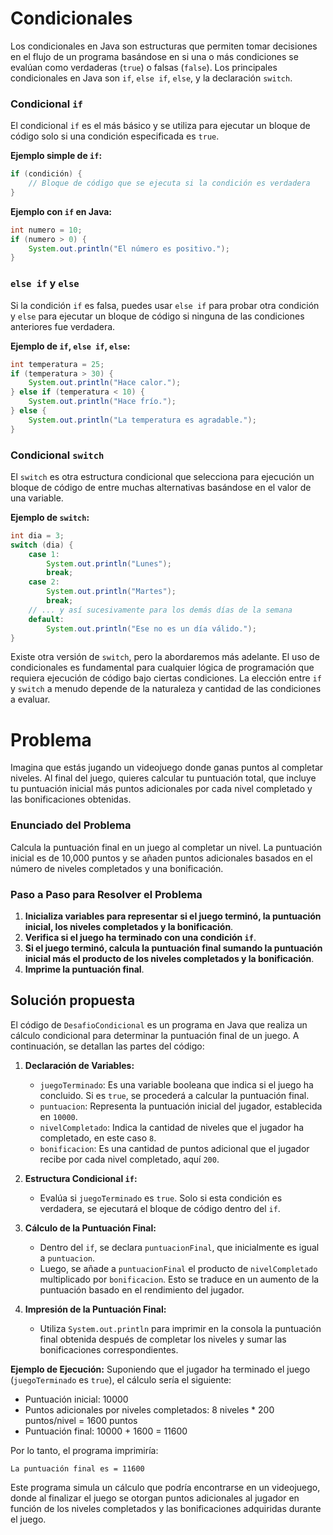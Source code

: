 # Condicionales
Los condicionales en Java son estructuras que permiten tomar decisiones en el flujo de un programa basándose en si una o más condiciones se evalúan como verdaderas (`true`) o falsas (`false`). 
Los principales condicionales en Java son `if`, `else if`, `else`, y la declaración `switch`.

### Condicional `if`
El condicional `if` es el más básico y se utiliza para ejecutar un bloque de código solo si una condición especificada es `true`.

**Ejemplo simple de `if`:**
```java
if (condición) {
    // Bloque de código que se ejecuta si la condición es verdadera
}
```

**Ejemplo con `if` en Java:**
```java
int numero = 10;
if (numero > 0) {
    System.out.println("El número es positivo.");
}
```

### `else if` y `else`
Si la condición `if` es falsa, puedes usar `else if` para probar otra condición y `else` para ejecutar un bloque de código si ninguna de las condiciones anteriores fue verdadera.

**Ejemplo de `if`, `else if`, `else`:**
```java
int temperatura = 25;
if (temperatura > 30) {
    System.out.println("Hace calor.");
} else if (temperatura < 10) {
    System.out.println("Hace frío.");
} else {
    System.out.println("La temperatura es agradable.");
}
```

### Condicional `switch`
El `switch` es otra estructura condicional que selecciona para ejecución un bloque de código de entre muchas alternativas basándose en el valor de una variable.

**Ejemplo de `switch`:**
```java
int dia = 3;
switch (dia) {
    case 1:
        System.out.println("Lunes");
        break;
    case 2:
        System.out.println("Martes");
        break;
    // ... y así sucesivamente para los demás días de la semana
    default:
        System.out.println("Ese no es un día válido.");
}
```
Existe otra versión de `switch`, pero la abordaremos más adelante.
El uso de condicionales es fundamental para cualquier lógica de programación que requiera ejecución de código bajo ciertas condiciones. La elección entre `if` y `switch` a menudo depende de la naturaleza y cantidad de las condiciones a evaluar.

# Problema
Imagina que estás jugando un videojuego donde ganas puntos al completar niveles. Al final del juego, quieres calcular tu puntuación total, que incluye tu puntuación inicial más puntos adicionales por cada nivel completado y las bonificaciones obtenidas.

### Enunciado del Problema
Calcula la puntuación final en un juego al completar un nivel. La puntuación inicial es de 10,000 puntos y se añaden puntos adicionales basados en el número de niveles completados y una bonificación.

### Paso a Paso para Resolver el Problema

1. **Inicializa variables para representar si el juego terminó, la puntuación inicial, los niveles completados y la bonificación**.
2. **Verifica si el juego ha terminado con una condición `if`**.
3. **Si el juego terminó, calcula la puntuación final sumando la puntuación inicial más el producto de los niveles completados y la bonificación**.
4. **Imprime la puntuación final**.

## Solución propuesta
El código de `DesafioCondicional` es un programa en Java que realiza un cálculo condicional para determinar la puntuación final de un juego. 
A continuación, se detallan las partes del código:

1. **Declaración de Variables:**
   - `juegoTerminado`: Es una variable booleana que indica si el juego ha concluido. Si es `true`, se procederá a calcular la puntuación final.
   - `puntuacion`: Representa la puntuación inicial del jugador, establecida en `10000`.
   - `nivelCompletado`: Indica la cantidad de niveles que el jugador ha completado, en este caso `8`.
   - `bonificacion`: Es una cantidad de puntos adicional que el jugador recibe por cada nivel completado, aquí `200`.

2. **Estructura Condicional `if`:**
   - Evalúa si `juegoTerminado` es `true`. Solo si esta condición es verdadera, se ejecutará el bloque de código dentro del `if`.
   
3. **Cálculo de la Puntuación Final:**
   - Dentro del `if`, se declara `puntuacionFinal`, que inicialmente es igual a `puntuacion`.
   - Luego, se añade a `puntuacionFinal` el producto de `nivelCompletado` multiplicado por `bonificacion`. Esto se traduce en un aumento de la puntuación basado en el rendimiento del jugador.

4. **Impresión de la Puntuación Final:**
   - Utiliza `System.out.println` para imprimir en la consola la puntuación final obtenida después de completar los niveles y sumar las bonificaciones correspondientes.

**Ejemplo de Ejecución:**
Suponiendo que el jugador ha terminado el juego (`juegoTerminado` es `true`), el cálculo sería el siguiente:

- Puntuación inicial: 10000
- Puntos adicionales por niveles completados: 8 niveles * 200 puntos/nivel = 1600 puntos
- Puntuación final: 10000 + 1600 = 11600

Por lo tanto, el programa imprimiría:

```
La puntuación final es = 11600
```

Este programa simula un cálculo que podría encontrarse en un videojuego, donde al finalizar el juego se otorgan puntos adicionales al jugador en función de los niveles completados y las bonificaciones adquiridas durante el juego.

